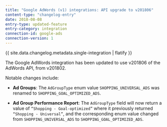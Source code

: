 ```yaml
---
title: "Google AdWords (v1) integrations: API upgrade to v201806"
content-type: "changelog-entry"
date: 2018-08-08
entry-type: updated-feature
entry-category: integration
connection-id: google-ads
connection-version: 1
---
```


{{ site.data.changelog.metadata.single-integration | flatify }}

The Google AdWords integration has been updated to use v201806 of the AdWords API, from v201802.

Notable changes include:

- **Ad Groups**: The `AdGroupType` enum value `SHOPPING_UNIVERSAL_ADS` was renamed to `SHOPPING_GOAL_OPTIMIZED_ADS`.

- **Ad Group Performance Report**: The `AdGroupType` field will now return a value of `“Shopping - Goal-optimized”` where it previously returned `“Shopping - Universal”`, and the corresponding enum value changed from `SHOPPING_UNIVERSAL_ADS` to `SHOPPING_GOAL_OPTIMIZED_ADS`.